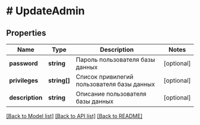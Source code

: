 # # UpdateAdmin

## Properties

Name | Type | Description | Notes
------------ | ------------- | ------------- | -------------
**password** | **string** | Пароль пользователя базы данных | [optional]
**privileges** | **string[]** | Список привилегий пользователя базы данных | [optional]
**description** | **string** | Описание пользователя базы данных | [optional]

[[Back to Model list]](../../README.md#models) [[Back to API list]](../../README.md#endpoints) [[Back to README]](../../README.md)
